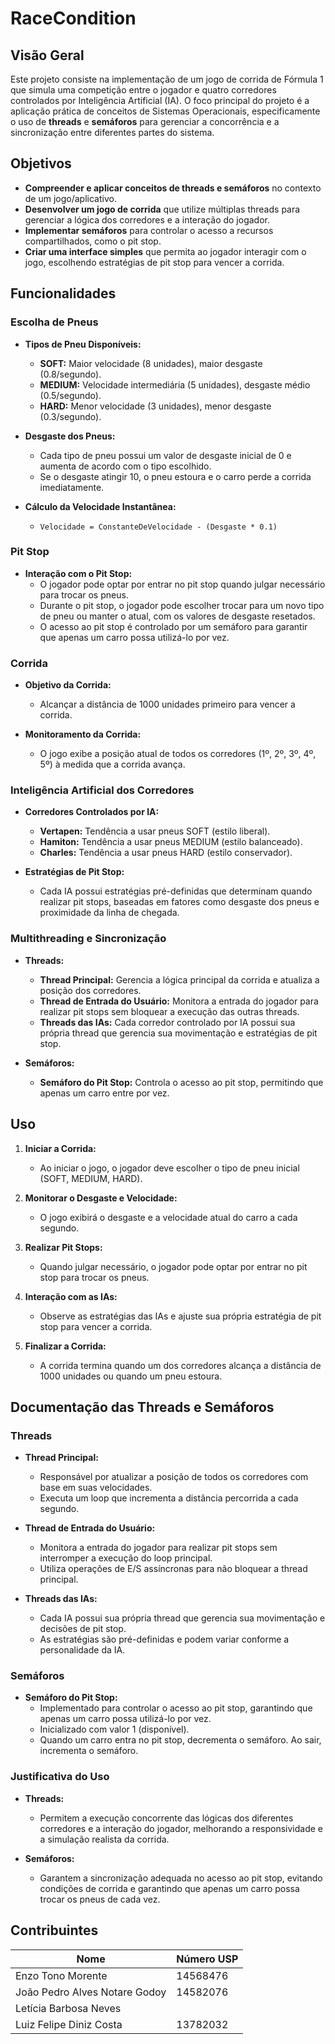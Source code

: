 # RaceCondition

## Visão Geral

Este projeto consiste na implementação de um jogo de corrida de Fórmula 1 que simula uma competição entre o jogador e quatro corredores controlados por Inteligência Artificial (IA). O foco principal do projeto é a aplicação prática de conceitos de Sistemas Operacionais, especificamente o uso de **threads** e **semáforos** para gerenciar a concorrência e a sincronização entre diferentes partes do sistema.

## Objetivos

- **Compreender e aplicar conceitos de threads e semáforos** no contexto de um jogo/aplicativo.
- **Desenvolver um jogo de corrida** que utilize múltiplas threads para gerenciar a lógica dos corredores e a interação do jogador.
- **Implementar semáforos** para controlar o acesso a recursos compartilhados, como o pit stop.
- **Criar uma interface simples** que permita ao jogador interagir com o jogo, escolhendo estratégias de pit stop para vencer a corrida.

## Funcionalidades

### Escolha de Pneus

- **Tipos de Pneu Disponíveis:**
  - **SOFT:** Maior velocidade (8 unidades), maior desgaste (0.8/segundo).
  - **MEDIUM:** Velocidade intermediária (5 unidades), desgaste médio (0.5/segundo).
  - **HARD:** Menor velocidade (3 unidades), menor desgaste (0.3/segundo).

- **Desgaste dos Pneus:**
  - Cada tipo de pneu possui um valor de desgaste inicial de 0 e aumenta de acordo com o tipo escolhido.
  - Se o desgaste atingir 10, o pneu estoura e o carro perde a corrida imediatamente.

- **Cálculo da Velocidade Instantânea:**
  - `Velocidade = ConstanteDeVelocidade - (Desgaste * 0.1)`

### Pit Stop

- **Interação com o Pit Stop:**
  - O jogador pode optar por entrar no pit stop quando julgar necessário para trocar os pneus.
  - Durante o pit stop, o jogador pode escolher trocar para um novo tipo de pneu ou manter o atual, com os valores de desgaste resetados.
  - O acesso ao pit stop é controlado por um semáforo para garantir que apenas um carro possa utilizá-lo por vez.

### Corrida

- **Objetivo da Corrida:**
  - Alcançar a distância de 1000 unidades primeiro para vencer a corrida.
  
- **Monitoramento da Corrida:**
  - O jogo exibe a posição atual de todos os corredores (1º, 2º, 3º, 4º, 5º) à medida que a corrida avança.

### Inteligência Artificial dos Corredores

- **Corredores Controlados por IA:**
  - **Vertapen:** Tendência a usar pneus SOFT (estilo liberal).
  - **Hamiton:** Tendência a usar pneus MEDIUM (estilo balanceado).
  - **Charles:** Tendência a usar pneus HARD (estilo conservador).

- **Estratégias de Pit Stop:**
  - Cada IA possui estratégias pré-definidas que determinam quando realizar pit stops, baseadas em fatores como desgaste dos pneus e proximidade da linha de chegada.

### Multithreading e Sincronização

- **Threads:**
  - **Thread Principal:** Gerencia a lógica principal da corrida e atualiza a posição dos corredores.
  - **Thread de Entrada do Usuário:** Monitora a entrada do jogador para realizar pit stops sem bloquear a execução das outras threads.
  - **Threads das IAs:** Cada corredor controlado por IA possui sua própria thread que gerencia sua movimentação e estratégias de pit stop.

- **Semáforos:**
  - **Semáforo do Pit Stop:** Controla o acesso ao pit stop, permitindo que apenas um carro entre por vez.

## Uso

1. **Iniciar a Corrida:**
   - Ao iniciar o jogo, o jogador deve escolher o tipo de pneu inicial (SOFT, MEDIUM, HARD).

2. **Monitorar o Desgaste e Velocidade:**
   - O jogo exibirá o desgaste e a velocidade atual do carro a cada segundo.

3. **Realizar Pit Stops:**
   - Quando julgar necessário, o jogador pode optar por entrar no pit stop para trocar os pneus.

4. **Interação com as IAs:**
   - Observe as estratégias das IAs e ajuste sua própria estratégia de pit stop para vencer a corrida.

5. **Finalizar a Corrida:**
   - A corrida termina quando um dos corredores alcança a distância de 1000 unidades ou quando um pneu estoura.

## Documentação das Threads e Semáforos

### Threads

- **Thread Principal:**
  - Responsável por atualizar a posição de todos os corredores com base em suas velocidades.
  - Executa um loop que incrementa a distância percorrida a cada segundo.

- **Thread de Entrada do Usuário:**
  - Monitora a entrada do jogador para realizar pit stops sem interromper a execução do loop principal.
  - Utiliza operações de E/S assíncronas para não bloquear a thread principal.

- **Threads das IAs:**
  - Cada IA possui sua própria thread que gerencia sua movimentação e decisões de pit stop.
  - As estratégias são pré-definidas e podem variar conforme a personalidade da IA.

### Semáforos

- **Semáforo do Pit Stop:**
  - Implementado para controlar o acesso ao pit stop, garantindo que apenas um carro possa utilizá-lo por vez.
  - Inicializado com valor 1 (disponível).
  - Quando um carro entra no pit stop, decrementa o semáforo. Ao sair, incrementa o semáforo.

### Justificativa do Uso

- **Threads:**
  - Permitem a execução concorrente das lógicas dos diferentes corredores e a interação do jogador, melhorando a responsividade e a simulação realista da corrida.

- **Semáforos:**
  - Garantem a sincronização adequada no acesso ao pit stop, evitando condições de corrida e garantindo que apenas um carro possa trocar os pneus de cada vez.

## Contribuintes

| Nome                                  | Número USP              |
|---------------------------------------|-------------------------|
| Enzo Tono Morente                     | 14568476                |
| João Pedro Alves Notare Godoy         | 14582076                |
| Letícia Barbosa Neves                 |                         |
| Luiz Felipe Diniz Costa               | 13782032                |



